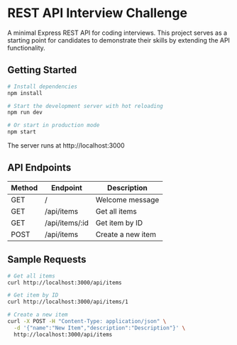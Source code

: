 # REST API Interview Challenge

A minimal Express REST API for coding interviews. This project serves as a starting point for candidates to demonstrate their skills by extending the API functionality.

## Getting Started

```bash
# Install dependencies
npm install

# Start the development server with hot reloading
npm run dev

# Or start in production mode
npm start
```

The server runs at http://localhost:3000

## API Endpoints

| Method | Endpoint       | Description       |
| ------ | -------------- | ----------------- |
| GET    | /              | Welcome message   |
| GET    | /api/items     | Get all items     |
| GET    | /api/items/:id | Get item by ID    |
| POST   | /api/items     | Create a new item |

## Sample Requests

```bash
# Get all items
curl http://localhost:3000/api/items

# Get item by ID
curl http://localhost:3000/api/items/1

# Create a new item
curl -X POST -H "Content-Type: application/json" \
  -d '{"name":"New Item","description":"Description"}' \
  http://localhost:3000/api/items
```

